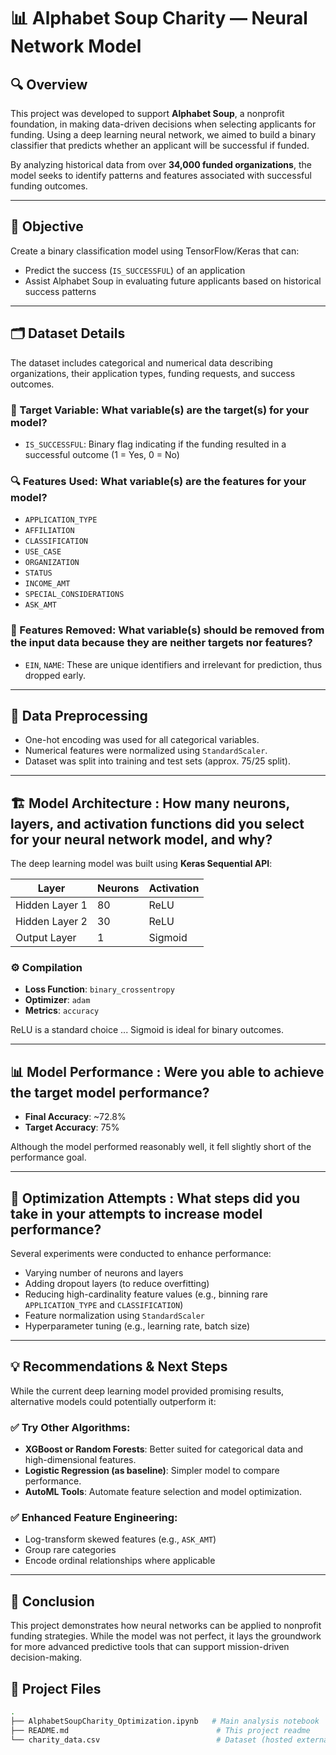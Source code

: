 # 📊 Alphabet Soup Charity — Neural Network Model

## 🔍 Overview

This project was developed to support **Alphabet Soup**, a nonprofit foundation, in making data-driven decisions when selecting applicants for funding. Using a deep learning neural network, we aimed to build a binary classifier that predicts whether an applicant will be successful if funded.

By analyzing historical data from over **34,000 funded organizations**, the model seeks to identify patterns and features associated with successful funding outcomes.

---

## 🧠 Objective

Create a binary classification model using TensorFlow/Keras that can:

- Predict the success (`IS_SUCCESSFUL`) of an application
- Assist Alphabet Soup in evaluating future applicants based on historical success patterns

---

## 🗂 Dataset Details

The dataset includes categorical and numerical data describing organizations, their application types, funding requests, and success outcomes.

### 🎯 Target Variable: What variable(s) are the target(s) for your model?
- `IS_SUCCESSFUL`: Binary flag indicating if the funding resulted in a successful outcome (1 = Yes, 0 = No)

### 🔍 Features Used: What variable(s) are the features for your model?
- `APPLICATION_TYPE`
- `AFFILIATION`
- `CLASSIFICATION`
- `USE_CASE`
- `ORGANIZATION`
- `STATUS`
- `INCOME_AMT`
- `SPECIAL_CONSIDERATIONS`
- `ASK_AMT`

### 🧹 Features Removed: What variable(s) should be removed from the input data because they are neither targets nor features?
- `EIN`, `NAME`: These are unique identifiers and irrelevant for prediction, thus dropped early.

---

## 🧪 Data Preprocessing

- One-hot encoding was used for all categorical variables.
- Numerical features were normalized using `StandardScaler`.
- Dataset was split into training and test sets (approx. 75/25 split).

---

## 🏗 Model Architecture : How many neurons, layers, and activation functions did you select for your neural network model, and why?

The deep learning model was built using **Keras Sequential API**:

| Layer         | Neurons | Activation |
|---------------|---------|------------|
| Hidden Layer 1| 80      | ReLU       |
| Hidden Layer 2| 30      | ReLU       |
| Output Layer  | 1       | Sigmoid    |

### ⚙️ Compilation
- **Loss Function**: `binary_crossentropy`
- **Optimizer**: `adam`
- **Metrics**: `accuracy`

ReLU is a standard choice ... Sigmoid is ideal for binary outcomes.

---

## 📊 Model Performance : Were you able to achieve the target model performance?

- **Final Accuracy**: ~72.8%
- **Target Accuracy**: 75%

Although the model performed reasonably well, it fell slightly short of the performance goal.

---

## 🔧 Optimization Attempts : What steps did you take in your attempts to increase model performance?

Several experiments were conducted to enhance performance:

- Varying number of neurons and layers
- Adding dropout layers (to reduce overfitting)
- Reducing high-cardinality feature values (e.g., binning rare `APPLICATION_TYPE` and `CLASSIFICATION`)
- Feature normalization using `StandardScaler`
- Hyperparameter tuning (e.g., learning rate, batch size)

---
## 💡 Recommendations & Next Steps

While the current deep learning model provided promising results, alternative models could potentially outperform it:

### ✅ Try Other Algorithms:
- **XGBoost or Random Forests**: Better suited for categorical data and high-dimensional features.
- **Logistic Regression (as baseline)**: Simpler model to compare performance.
- **AutoML Tools**: Automate feature selection and model optimization.

### ✅ Enhanced Feature Engineering:
- Log-transform skewed features (e.g., `ASK_AMT`)
- Group rare categories
- Encode ordinal relationships where applicable

---
## 🚀 Conclusion
This project demonstrates how neural networks can be applied to nonprofit funding strategies. While the model was not perfect, it lays the groundwork for more advanced predictive tools that can support mission-driven decision-making.

## 📁 Project Files

```bash
.
├── AlphabetSoupCharity_Optimization.ipynb   # Main analysis notebook
├── README.md                                 # This project readme
└── charity_data.csv                          # Dataset (hosted externally if not included)

